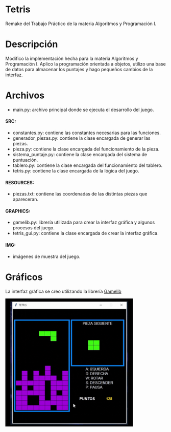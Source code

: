 # Tetris

Remake del Trabajo Práctico de la materia Algoritmos y Programación I.

# Descripción
Modifico la implementación hecha para la materia Algoritmos y Programación I.
Aplico la programación orientada a objetos, utilizo una base de datos
para almacenar los puntajes y hago pequeños cambios de la interfaz.

# Archivos
* main.py: archivo principal donde se ejecuta el desarrollo del juego.

#### SRC:
  * constantes.py: contiene las constantes necesarias para las funciones.
  * generador_piezas.py: contiene la clase encargada de generar las piezas.
  * pieza.py: contiene la clase encargada del funcionamiento de la pieza.
  * sistema_puntaje.py: contiene la clase encargada del sistema de puntuación.
  * tablero.py: contiene la clase encargada del funcionamiento del tablero.
  * tetris.py: contiene la clase encargada de la lógica del juego.

#### RESOURCES:
  * piezas.txt: contiene las coordenadas de las distintas piezas que apareceran.

#### GRAPHICS:
  * gamelib.py: librería utilizada para crear la interfaz gráfica y algunos procesos del juego.
  * tetris_gui.py: contiene la clase encargada de crear la interfaz gráfica.

#### IMG:
  * imágenes de muestra del juego.

# Gráficos
La interfaz gráfica se creo utilizando la librería [Gamelib](https://github.com/dessaya/python-gamelib)

<img alt="Gif DEMO Tetris" src="img/TetrisDemo.gif" width=400px height=400px>
